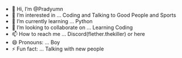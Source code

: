 - 👋 Hi, I’m @Pradyumn
- 👀 I’m interested in ... Coding and Talking to Good People and Sports
- 🌱 I’m currently learning ... Python
- 💞️ I’m looking to collaborate on ... Learning Coding
- 📫 How to reach me ... Discord(flether.thekiller) or here
- 😄 Pronouns: ... Boy
- ⚡ Fun fact: ... Talking with new people

<!---
Flether01/Flether01 is a ✨ special ✨ repository because its `README.md` (this file) appears on your GitHub profile.
You can click the Preview link to take a look at your changes.
--->
